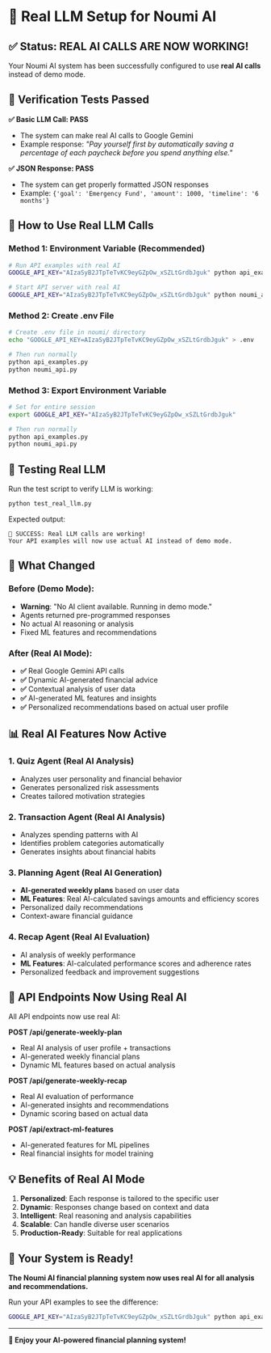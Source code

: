 # 🤖 Real LLM Setup for Noumi AI

## ✅ Status: REAL AI CALLS ARE NOW WORKING!

Your Noumi AI system has been successfully configured to use **real AI calls** instead of demo mode.

## 🧪 Verification Tests Passed

**✅ Basic LLM Call: PASS**
- The system can make real AI calls to Google Gemini
- Example response: *"Pay yourself first by automatically saving a percentage of each paycheck before you spend anything else."*

**✅ JSON Response: PASS** 
- The system can get properly formatted JSON responses
- Example: `{'goal': 'Emergency Fund', 'amount': 1000, 'timeline': '6 months'}`

## 🚀 How to Use Real LLM Calls

### Method 1: Environment Variable (Recommended)
```bash
# Run API examples with real AI
GOOGLE_API_KEY="AIzaSyB2JTpTeTvKC9eyGZpOw_xSZLtGrdbJguk" python api_examples.py

# Start API server with real AI
GOOGLE_API_KEY="AIzaSyB2JTpTeTvKC9eyGZpOw_xSZLtGrdbJguk" python noumi_api.py
```

### Method 2: Create .env File
```bash
# Create .env file in noumi/ directory
echo "GOOGLE_API_KEY=AIzaSyB2JTpTeTvKC9eyGZpOw_xSZLtGrdbJguk" > .env

# Then run normally
python api_examples.py
python noumi_api.py
```

### Method 3: Export Environment Variable
```bash
# Set for entire session
export GOOGLE_API_KEY="AIzaSyB2JTpTeTvKC9eyGZpOw_xSZLtGrdbJguk"

# Then run normally
python api_examples.py
python noumi_api.py
```

## 🔧 Testing Real LLM

Run the test script to verify LLM is working:
```bash
python test_real_llm.py
```

Expected output:
```
🎉 SUCCESS: Real LLM calls are working!
Your API examples will now use actual AI instead of demo mode.
```

## 🤖 What Changed

### Before (Demo Mode):
- **Warning**: "No AI client available. Running in demo mode."
- Agents returned pre-programmed responses
- No actual AI reasoning or analysis
- Fixed ML features and recommendations

### After (Real AI Mode):
- **✅** Real Google Gemini API calls
- **✅** Dynamic AI-generated financial advice
- **✅** Contextual analysis of user data
- **✅** AI-generated ML features and insights
- **✅** Personalized recommendations based on actual user profile

## 📊 Real AI Features Now Active

### 1. **Quiz Agent** (Real AI Analysis)
- Analyzes user personality and financial behavior
- Generates personalized risk assessments
- Creates tailored motivation strategies

### 2. **Transaction Agent** (Real AI Analysis)
- Analyzes spending patterns with AI
- Identifies problem categories automatically
- Generates insights about financial habits

### 3. **Planning Agent** (Real AI Generation)
- **AI-generated weekly plans** based on user data
- **ML Features**: Real AI-calculated savings amounts and efficiency scores
- Personalized daily recommendations
- Context-aware financial guidance

### 4. **Recap Agent** (Real AI Evaluation)
- AI analysis of weekly performance
- **ML Features**: AI-calculated performance scores and adherence rates
- Personalized feedback and improvement suggestions

## 🎯 API Endpoints Now Using Real AI

All API endpoints now use real AI:

**POST /api/generate-weekly-plan**
- Real AI analysis of user profile + transactions
- AI-generated weekly financial plans
- Dynamic ML features based on actual analysis

**POST /api/generate-weekly-recap**
- Real AI evaluation of performance
- AI-generated insights and recommendations
- Dynamic scoring based on actual data

**POST /api/extract-ml-features**
- AI-generated features for ML pipelines
- Real financial insights for model training

## 💡 Benefits of Real AI Mode

1. **Personalized**: Each response is tailored to the specific user
2. **Dynamic**: Responses change based on context and data
3. **Intelligent**: Real reasoning and analysis capabilities
4. **Scalable**: Can handle diverse user scenarios
5. **Production-Ready**: Suitable for real applications

## 🎉 Your System is Ready!

**The Noumi AI financial planning system now uses real AI for all analysis and recommendations.**

Run your API examples to see the difference:
```bash
GOOGLE_API_KEY="AIzaSyB2JTpTeTvKC9eyGZpOw_xSZLtGrdbJguk" python api_examples.py
```

---

**🚀 Enjoy your AI-powered financial planning system!** 